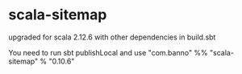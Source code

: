 # scala-sitemap

upgraded for scala 2.12.6 with other dependencies in build.sbt

You need to run sbt publishLocal and use
"com.banno" %% "scala-sitemap" % "0.10.6"